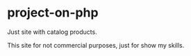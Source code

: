 # project-on-php


Just site with catalog products.


This site for not commercial purposes, just for show my skills.

